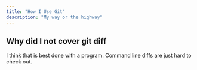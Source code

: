 ```yaml
---
title: "How I Use Git"
description: "My way or the highway"
---
```


## Why did I not cover git diff
I think that is best done with a program.  Command line diffs are just hard to
check out.

